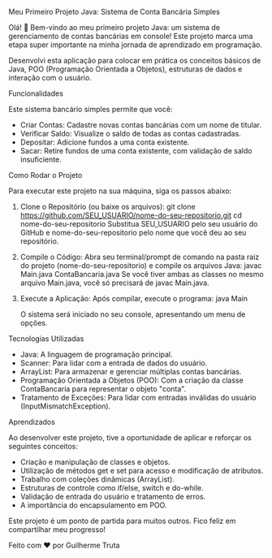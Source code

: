 Meu Primeiro Projeto Java: Sistema de Conta Bancária Simples

Olá! 👋 Bem-vindo ao meu primeiro projeto Java: um sistema de gerenciamento de contas bancárias em console! Este projeto marca uma etapa super importante na minha jornada de aprendizado em programação.

Desenvolvi esta aplicação para colocar em prática os conceitos básicos de Java, POO (Programação Orientada a Objetos), estruturas de dados e interação com o usuário.

Funcionalidades

Este sistema bancário simples permite que você:

* Criar Contas: Cadastre novas contas bancárias com um nome de titular.
* Verificar Saldo: Visualize o saldo de todas as contas cadastradas.
* Depositar: Adicione fundos a uma conta existente.
* Sacar: Retire fundos de uma conta existente, com validação de saldo insuficiente.

Como Rodar o Projeto

Para executar este projeto na sua máquina, siga os passos abaixo:

1. Clone o Repositório (ou baixe os arquivos):
   git clone https://github.com/SEU_USUARIO/nome-do-seu-repositorio.git
   cd nome-do-seu-repositorio
   Substitua SEU_USUARIO pelo seu usuário do GitHub e nome-do-seu-repositorio pelo nome que você deu ao seu repositório.

2. Compile o Código:
   Abra seu terminal/prompt de comando na pasta raiz do projeto (nome-do-seu-repositorio) e compile os arquivos Java:
   javac Main.java ContaBancaria.java
   Se você tiver ambas as classes no mesmo arquivo Main.java, você só precisará de javac Main.java.

3. Execute a Aplicação:
   Após compilar, execute o programa:
   java Main

   O sistema será iniciado no seu console, apresentando um menu de opções.

Tecnologias Utilizadas

* Java: A linguagem de programação principal.
* Scanner: Para lidar com a entrada de dados do usuário.
* ArrayList: Para armazenar e gerenciar múltiplas contas bancárias.
* Programação Orientada a Objetos (POO): Com a criação da classe ContaBancaria para representar o objeto "conta".
* Tratamento de Exceções: Para lidar com entradas inválidas do usuário (InputMismatchException).

Aprendizados

Ao desenvolver este projeto, tive a oportunidade de aplicar e reforçar os seguintes conceitos:

* Criação e manipulação de classes e objetos.
* Utilização de métodos get e set para acesso e modificação de atributos.
* Trabalho com coleções dinâmicas (ArrayList).
* Estruturas de controle como if/else, switch e do-while.
* Validação de entrada do usuário e tratamento de erros.
* A importância do encapsulamento em POO.

Este projeto é um ponto de partida para muitos outros. Fico feliz em compartilhar meu progresso!

Feito com ❤️ por Guilherme Truta

